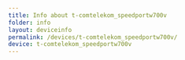 ```yaml
---
title: Info about t-comtelekom_speedportw700v
folder: info
layout: deviceinfo
permalink: /devices/t-comtelekom_speedportw700v/
device: t-comtelekom_speedportw700v
---
```

